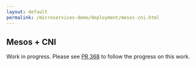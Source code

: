```yaml
---
layout: default
permalink: /microservices-demo/deployment/mesos-cni.html
---
```


## Mesos + CNI

Work in progress. Please see [PR 368](https://github.com/microservices-demo/microservices-demo/pull/368) to follow the progress on this work.
